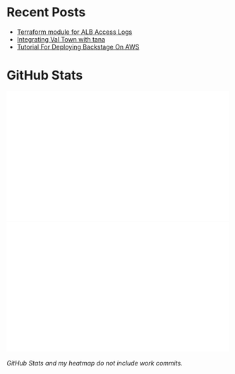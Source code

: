 # Recent Posts
- [Terraform module for ALB Access Logs](https://github.com/StratusGrid/terraform-aws-athena-alb-table)
- [Integrating Val Town with tana](https://dev.to/pentekostos/integrating-val-town-with-tana-1m3o)
- [Tutorial For Deploying Backstage On AWS](https://github.com/mattbarlow-sg/backstage-aws-walkthrough)

# GitHub Stats
![](https://raw.githubusercontent.com/mattbarlow-sg/github-stats/master/generated/overview.svg#gh-light-mode-only)
![](https://raw.githubusercontent.com/mattbarlow-sg/github-stats/master/generated/languages.svg#gh-light-mode-only)

_GitHub Stats and my heatmap do not include work commits._
